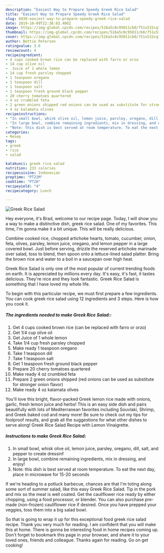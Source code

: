 ```yaml
---
description: "Easiest Way to Prepare Speedy Greek Rice Salad"
title: "Easiest Way to Prepare Speedy Greek Rice Salad"
slug: 6038-easiest-way-to-prepare-speedy-greek-rice-salad
date: 2019-10-09T22:36:03.406Z
image: https://img-global.cpcdn.com/recipes/516a5c8c95011cb0/751x532cq70/greek-rice-salad-recipe-main-photo.jpg
thumbnail: https://img-global.cpcdn.com/recipes/516a5c8c95011cb0/751x532cq70/greek-rice-salad-recipe-main-photo.jpg
cover: https://img-global.cpcdn.com/recipes/516a5c8c95011cb0/751x532cq70/greek-rice-salad-recipe-main-photo.jpg
author: Bettie Peterson
ratingvalue: 3.6
reviewcount: 4
recipeingredient:
- 4 cups cooked brown rice can be replaced with farro or orzo
- 14 cup olive oil
-  Juice of 1 whole lemon
- 14 cup fresh parsley chopped
- 1 teaspoon oregano
- 1 teaspoon dill
- 1 teaspoon salt
- 1 teaspoon fresh ground black pepper
- 20 cherry tomatoes quartered
- 4 oz crumbled feta
- 2 green onions shipped red onions can be used as substitute for stronger onion flavor
- 4 oz kalamata olives
recipeinstructions:
- "In small bowl, whisk olive oil, lemon juice, parsley, oregano, dill, salt, and pepper to create dressinf"
- "In large bowl, combine remaining ingredients, mix in dressing, and enjoy!"
- "Note: this dish is best served at room temperature. To eat the next day, place in microwave for 15-20 seconds"
categories:
- Resep
tags:
- greek
- rice
- salad

katakunci: greek rice salad
nutrition: 233 calories
recipecuisine: Indonesian
preptime: "PT22M"
cooktime: "PT2H"
recipeyield: "4"
recipecategory: Lunch

---
```



![Greek Rice Salad](https://img-global.cpcdn.com/recipes/516a5c8c95011cb0/751x532cq70/greek-rice-salad-recipe-main-photo.jpg)

Hey everyone, it's Brad, welcome to our recipe page. Today, I will show you a way to make a distinctive dish, greek rice salad. One of my favorites. This time, I'm gonna make it a bit unique. This will be really delicious.

Combine cooked rice, chopped artichoke hearts, tomato, cucumber, onion, feta, olives, parsley, lemon juice, oregano, and lemon pepper in a large covered bowl. Just before serving, drizzle the reserved artichoke marinade over salad, toss to blend, then spoon onto a lettuce-lined salad platter. Bring the brown rice and water to a boil in a saucepan over high heat.

Greek Rice Salad is only one of the most popular of current trending foods on earth. It is appreciated by millions every day. It's easy, it's fast, it tastes delicious. They're nice and they look fantastic. Greek Rice Salad is something that I have loved my whole life.


To begin with this particular recipe, we must first prepare a few ingredients. You can cook greek rice salad using 12 ingredients and 3 steps. Here is how you cook it.

##### The ingredients needed to make Greek Rice Salad::

1. Get 4 cups cooked brown rice (can be replaced with farro or orzo)
1. Get 1/4 cup olive oil
1. Get  Juice of 1 whole lemon
1. Take 1/4 cup fresh parsley chopped
1. Make ready 1 teaspoon oregano
1. Take 1 teaspoon dill
1. Take 1 teaspoon salt
1. Get 1 teaspoon fresh ground black pepper
1. Prepare 20 cherry tomatoes quartered
1. Make ready 4 oz crumbled feta
1. Prepare 2 green onions shipped (red onions can be used as substitute for stronger onion flavor)
1. Make ready 4 oz kalamata olives


You&#39;ll love this bright, flavor-packed Greek lemon rice made with onions, garlic, fresh lemon juice and herbs! This is an easy side dish and pairs beautifully with lots of Mediterranean favorites including Souvlaki, Shrimp, and Greek baked cod and many more! Be sure to check out my tips for foolproof results, and grab all the suggestions for what other dishes to serve along! Greek Rice Salad Recipe with Lemon Vinaigrette. 

##### Instructions to make Greek Rice Salad:

1. In small bowl, whisk olive oil, lemon juice, parsley, oregano, dill, salt, and pepper to create dressinf
1. In large bowl, combine remaining ingredients, mix in dressing, and enjoy!
1. Note: this dish is best served at room temperature. To eat the next day, place in microwave for 15-20 seconds


If we&#39;re heading to a potluck barbecue, chances are that I&#39;m toting along some sort of summer salad, like this easy Greek Rice Salad. Tip in the pork and mix so the meat is well coated. Get the cauliflower rice ready by either chopping, using a food processor, or blender. You can also purchase pre-made (non-frozen) cauliflower rice if desired. Once you have prepped your veggies, toss them into a big salad bowl. 

So that is going to wrap it up for this exceptional food greek rice salad recipe. Thank you very much for reading. I am confident that you will make this at home. There is gonna be interesting food in home recipes coming up. Don't forget to bookmark this page in your browser, and share it to your loved ones, friends and colleague. Thanks again for reading. Go on get cooking!
